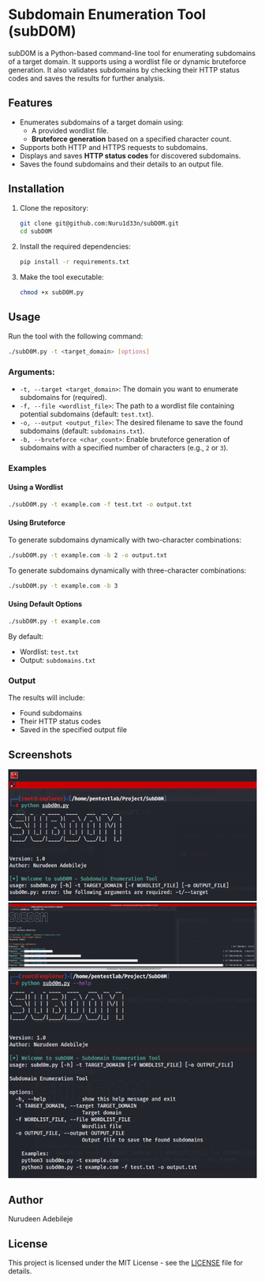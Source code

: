 
# Subdomain Enumeration Tool (subD0M)

subD0M is a Python-based command-line tool for enumerating subdomains of a target domain. It supports using a wordlist file or dynamic bruteforce generation. It also validates subdomains by checking their HTTP status codes and saves the results for further analysis.

## Features

- Enumerates subdomains of a target domain using:
  - A provided wordlist file.
  - **Bruteforce generation** based on a specified character count.
- Supports both HTTP and HTTPS requests to subdomains.
- Displays and saves **HTTP status codes** for discovered subdomains.
- Saves the found subdomains and their details to an output file.

## Installation

1. Clone the repository:

   ```bash
   git clone git@github.com:Nuru1d33n/subD0M.git
   cd subD0M
   ```

2. Install the required dependencies:

   ```bash
   pip install -r requirements.txt
   ```

3. Make the tool executable:

   ```bash
   chmod +x subD0M.py
   ```

## Usage

Run the tool with the following command:

```bash
./subD0M.py -t <target_domain> [options]
```

### Arguments:
- `-t, --target <target_domain>`: The domain you want to enumerate subdomains for (required).
- `-f, --file <wordlist_file>`: The path to a wordlist file containing potential subdomains (default: `test.txt`).
- `-o, --output <output_file>`: The desired filename to save the found subdomains (default: `subdomains.txt`).
- `-b, --bruteforce <char_count>`: Enable bruteforce generation of subdomains with a specified number of characters (e.g., `2` or `3`).

### Examples

#### Using a Wordlist
```bash
./subD0M.py -t example.com -f test.txt -o output.txt
```

#### Using Bruteforce
To generate subdomains dynamically with two-character combinations:
```bash
./subD0M.py -t example.com -b 2 -o output.txt
```

To generate subdomains dynamically with three-character combinations:
```bash
./subD0M.py -t example.com -b 3
```

#### Using Default Options
```bash
./subD0M.py -t example.com
```
By default:
- Wordlist: `test.txt`
- Output: `subdomains.txt`

### Output
The results will include:
- Found subdomains
- Their HTTP status codes
- Saved in the specified output file

## Screenshots

![Screenshot 1](screenshots/subd0m1.png)
![Screenshot 2](screenshots/subD0M2.png)
![Screenshot 3](screenshots/subD0M3.png)

## Author

Nurudeen Adebileje

## License

This project is licensed under the MIT License - see the [LICENSE](LICENSE) file for details.
